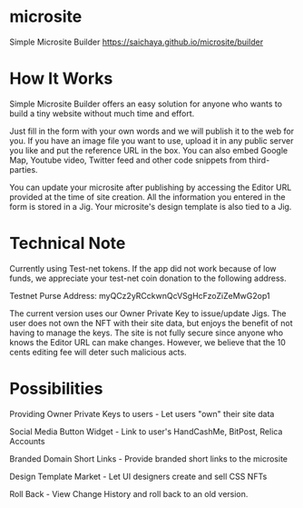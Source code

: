 # microsite
Simple Microsite Builder
https://saichaya.github.io/microsite/builder


# How It Works
Simple Microsite Builder offers an easy solution for anyone who wants to build a tiny website without much time and effort.

Just fill in the form with your own words and we will publish it to the web for you. If you have an image file you want to use, upload it in any public server you like and put the reference URL in the box. You can also embed Google Map, Youtube video, Twitter feed and other code snippets from third-parties.

You can update your microsite after publishing by accessing the Editor URL provided at the time of site creation. All the information you entered in the form is stored in a Jig. Your microsite's design template is also tied to a Jig.

# Technical Note
Currently using Test-net tokens. If the app did not work because of low funds, we appreciate your test-net coin donation to the following address.

Testnet Purse Address: myQCz2yRCckwnQcVSgHcFzoZiZeMwG2op1

The current version uses our Owner Private Key to issue/update Jigs. The user does not own the NFT with their site data, but enjoys the benefit of not having to manage the keys. The site is not fully secure since anyone who knows the Editor URL can make changes. However, we believe that the 10 cents editing fee will deter such malicious acts.

# Possibilities
Providing Owner Private Keys to users - Let users "own" their site data

Social Media Button Widget - Link to user's HandCashMe, BitPost, Relica Accounts

Branded Domain Short Links - Provide branded short links to the microsite

Design Template Market - Let UI designers create and sell CSS NFTs

Roll Back - View Change History and roll back to an old version.
